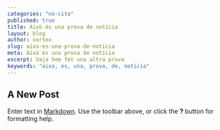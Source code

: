 ```yaml
---
categories: "no-cita"
published: true
title: Això és una prova de notícia
layout: blog
author: vortex
slug: aixo-es-una-prova-de-noticia
meta: Això és una prova de notícia
excerpt: Vaja hem fet una altra prova
keywords: "aixo, es, una, prova, de, noticia"
---
```


## A New Post

Enter text in [Markdown](http://daringfireball.net/projects/markdown/). Use the toolbar above, or click the **?** button for formatting help.
